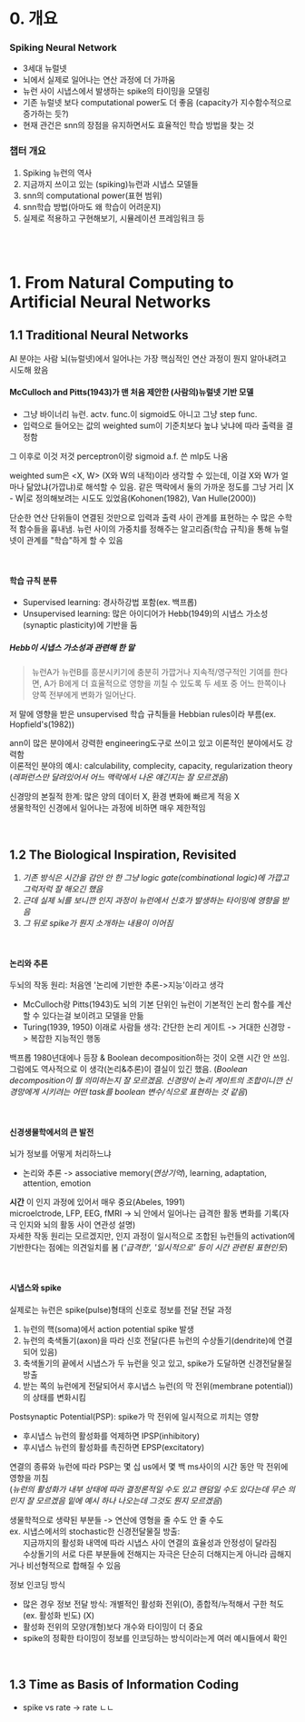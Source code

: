 # 0. 개요
### Spiking Neural Network
* 3세대 뉴럴넷  
* 뇌에서 실제로 일어나는 연산 과정에 더 가까움  
* 뉴런 사이 시냅스에서 발생하는 spike의 타이밍을 모델링  
* 기존 뉴럴넷 보다 computational power도 더 좋음 (capacity가 지수함수적으로 증가하는 듯?)  
* 현재 관건은 snn의 장점을 유지하면서도 효율적인 학습 방법을 찾는 것  


### 챕터 개요
1. Spiking 뉴런의 역사
2. 지금까지 쓰이고 있는 (spiking)뉴런과 시냅스 모델들
3. snn의 computational power(표현 범위)
4. snn학습 방법(아마도 왜 학습이 어려운지)
5. 실제로 적용하고 구현해보기, 시뮬레이션 프레임워크 등

&nbsp;  
&nbsp;

# 1. From Natural Computing to Artificial Neural Networks
## 1.1 Traditional Neural Networks
AI 분야는 사람 뇌(뉴럴넷)에서 일어나는 가장 핵심적인 연산 과정이 뭔지 알아내려고 시도해 왔음  

#### McCulloch and Pitts(1943)가 맨 처음 제안한 (사람의)뉴럴넷 기반 모델  
* 그냥 바이너리 뉴런. actv. func.이 sigmoid도 아니고 그냥 step func.  
* 입력으로 들어오는 값의 weighted sum이 기준치보다 높냐 낮냐에 따라 출력을 결정함  
  
그 이후로 이것 저것 perceptron이랑 sigmoid a.f. 쓴 mlp도 나옴

weighted sum은 <X, W> (X와 W의 내적)이라 생각할 수 있는데, 이걸 X와 W가 얼마나 닮았냐(가깝냐)로 해석할 수 있음. 같은 맥락에서 둘의 가까운 정도를 그냥 거리 |X - W|로 정의해보려는 시도도 있었음(Kohonen(1982), Van Hulle(2000))

단순한 연산 단위들이 연결된 것만으로 입력과 출력 사이 관계를 표현하는 수 많은 수학적 함수들을 흉내냄. 뉴런 사이의 가중치를 정해주는 알고리즘(학습 규칙)을 통해 뉴럴넷이 관계를 "학습"하게 할 수 있음

&nbsp;

#### 학습 규칙 분류
* Supervised learning: 경사하강법 포함(ex. 백프롭)  
* Unsupervised learning: 많은 아이디어가 Hebb(1949)의 시냅스 가소성(synaptic plasticity)에 기반을 둠  

##### Hebb이 시냅스 가소성과 관련해 한 말
> 뉴런A가 뉴런B를 흥분시키기에 충분히 가깝거나 지속적/영구적인 기여를 한다면, A가 B에게 더 효율적으로 영향을 끼칠 수 있도록 두 세포 중 어느 한쪽이나 양쪽 전부에게 변화가 일어난다.

저 말에 영향을 받은 unsupervised 학습 규칙들을 Hebbian rules이라 부름(ex. Hopfield's(1982))

ann이 많은 분야에서 강력한 engineering도구로 쓰이고 있고 이론적인 분야에서도 강력함  
이론적인 분야의 예시: calculability, complecity, capacity, regularization theory  
(*레퍼런스만 달려있어서 어느 맥락에서 나온 얘긴지는 잘 모르겠음*)

신경망의 본질적 한계: 많은 양의 데이터 X, 환경 변화에 빠르게 적응 X  
생물학적인 신경에서 일어나는 과정에 비하면 매우 제한적임  

&nbsp;

## 1.2 The Biological Inspiration, Revisited
1. *기존 방식은 시간을 감안 안 한 그냥 logic gate(combinational logic)에 가깝고 그럭저럭 잘 해오긴 했음*
2. *근데 실제 뇌를 보니깐 인지 과정이 뉴런에서 신호가 발생하는 타이밍에 영향을 받음*
3. *그 뒤로 spike가 뭔지 소개하는 내용이 이어짐*

&nbsp;

#### 논리와 추론
두뇌의 작동 원리: 처음엔 '논리에 기반한 추론->지능'이라고 생각  
* McCulloch랑 Pitts(1943)도 뇌의 기본 단위인 뉴런이 기본적인 논리 함수를 계산할 수 있다는걸 보이려고 모델을 만듦  
* Turing(1939, 1950) 이래로 사람들 생각: 간단한 논리 게이트 -> 거대한 신경망 -> 복잡한 지능적인 행동 

백프롭 1980년대에나 등장 & Boolean decomposition하는 것이 오랜 시간 안 쓰임. 그럼에도 역사적으로 이 생각(논리&추론)이 결실이 있긴 했음. (*Boolean decomposition이 뭘 의미하는지 잘 모르겠음. 신경망이 논리 게이트의 조합이니깐 신경망에게 시키려는 어떤 task를 boolean 변수/식으로 표현하는 것 같음*)

&nbsp;

#### 신경생물학에서의 큰 발전
뇌가 정보를 어떻게 처리하느냐
* 논리와 추론 -> associative memory(*연상기억*), learning, adaptation, attention, emotion 

__시간__ 이 인지 과정에 있어서 매우 중요(Abeles, 1991)  
microelctrode, LFP, EEG, fMRI -> 뇌 안에서 일어나는 급격한 활동 변화를 기록(자극 인지와 뇌의 활동 사이 연관성 설명)  
자세한 작동 원리는 모르겠지만, 인지 과정이 일시적으로 조합된 뉴런들의 activation에 기반한다는 점에는 의견일치를 봄 (*'급격한', '일시적으로' 등이 시간 관련된 표현인듯*)

&nbsp;

#### 시냅스와 spike
실제로는 뉴런은 spike(pulse)형태의 신호로 정보를 전달
전달 과정
1. 뉴런의 핵(soma)에서 action potential spike 발생
2. 뉴런의 축색돌기(axon)을 따라 신호 전달(다른 뉴런의 수상돌기(dendrite)에 연결되어 있음)
3. 축색돌기의 끝에서 시냅스가 두 뉴런을 잇고 있고, spike가 도달하면 신경전달물질 방출
4. 받는 쪽의 뉴런에게 전달되어서 후시냅스 뉴런(의 막 전위(membrane potential))의 상태를 변화시킴

Postsynaptic Potential(PSP): spike가 막 전위에 일시적으로 끼치는 영향
* 후시냅스 뉴런의 활성화를 억제하면 IPSP(inhibitory)
* 후시냅스 뉴런의 활성화를 촉진하면 EPSP(excitatory)

연결의 종류와 뉴런에 따라 PSP는 몇 십 us에서 몇 백 ms사이의 시간 동안 막 전위에 영향을 끼침  
(*뉴런의 활성화가 내부 상태에 따라 결정론적일 수도 있고 랜덤일 수도 있다는데 무슨 의민지 잘 모르겠음
밑에 예시 하나 나오는데 그것도 뭔지 모르겠음*)

생물학적으로 생략된 부분들 -> 연산에 영형을 줄 수도 안 줄 수도  
ex. 시냅스에서의 stochastic한 신경전달물질 방출:  
&nbsp;&nbsp;&nbsp;&nbsp;&nbsp;&nbsp;지금까지의 활성화 내역에 따라 시냅스 사이 연결의 효율성과 안정성이 달라짐  
&nbsp;&nbsp;&nbsp;&nbsp;&nbsp;&nbsp;수상돌기의 서로 다른 부분들에 전해지는 자극은 단순히 더해지는게 아니라 곱해지거나 비선형적으로 합해질 수 있음

정보 인코딩 방식
* 많은 경우 정보 전달 방식: 개별적인 활성화 전위(O), 종합적/누적해서 구한 척도(ex. 활성화 빈도) (X)  
* 활성화 전위의 모양(개형)보다 개수와 타이밍이 더 중요  
* spike의 정확한 타이밍이 정보를 인코딩하는 방식이라는게 여러 예시들에서 확인

&nbsp;

## 1.3 Time as Basis of Information Coding
* spike vs rate -> rate ㄴㄴ







